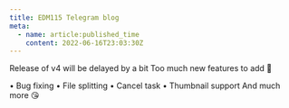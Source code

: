```yaml
---
title: EDM115 Telegram blog
meta:
  - name: article:published_time
    content: 2022-06-16T23:03:30Z
---
```


Release of v4 will be delayed by a bit
Too much new features to add 🥵

• Bug fixing
• File splitting
• Cancel task
• Thumbnail support
And much more 😘
